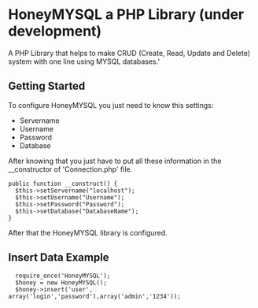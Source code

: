 # HoneyMYSQL a PHP Library (under development)
A PHP Library that helps to make CRUD (Create, Read, Update and Delete) system with one line using MYSQL databases.'

## Getting Started
To configure HoneyMYSQL you just need to know this settings:
* Servername
* Username
* Password
* Database

After knowing that you just have to put all these information in the __constructor of 'Connection.php' file.

```
public function __construct() {
  $this->setServername("localhost");
  $this->setUsername("Username");
  $this->setPassword("Password");
  $this->setDatabase("DatabaseName");
}
```
After that the HoneyMYSQL library is configured.

## Insert Data Example

```
  require_once('HoneyMYSQL');
  $honey = new HoneyMYSQL();
  $honey->insert('user', array('login','password'),array('admin','1234'));
```
